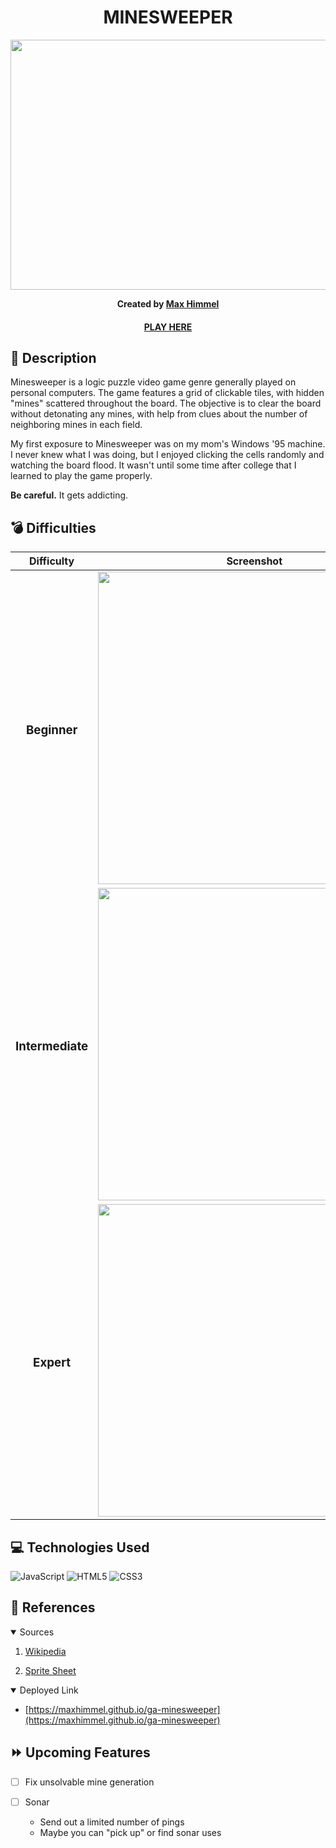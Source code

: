 <div align="center" id="header">
 
# MINESWEEPER

<div id="header" align="center">
  <img src="https://i.imgur.com/DphzXdG.gif" width="800" height="400">
</div>

**Created by [Max Himmel](https://www.linkedin.com/in/maxhimmel/)**

#### [PLAY HERE](https://maxhimmel.github.io/ga-minesweeper)

</div>

## :pencil: Description
Minesweeper is a logic puzzle video game genre generally played on personal computers. The game features a grid of clickable tiles, with hidden "mines" scattered throughout the board. The objective is to clear the board without detonating any mines, with help from clues about the number of neighboring mines in each field. 

My first exposure to Minesweeper was on my mom's Windows '95 machine. I never knew what I was doing, but I enjoyed clicking the cells randomly and watching the board flood. It wasn't until some time after college that I learned to play the game properly.

**Be careful.** It gets addicting.

## :bomb: Difficulties
 
 | Difficulty | Screenshot | Area | Mines |
 | ---------- | ---------- | ---- | ----- |
 | <h3 align="center">Beginner</h3> | <img src="https://i.imgur.com/zrBbU7d.png" width=500px> | <div align="center">9 x 9</div> | <div align="center">10</div>
 | <h3 align="center">Intermediate</h3> | <img src="https://i.imgur.com/QKogTcn.png" width=500px> | <div align="center">16 x 16</div> | <div align="center">40</div>
 | <h3 align="center">Expert</h3> | <img src="https://i.imgur.com/2qrOYR7.png" width=500px> | <div align="center">30 x 16 | <div align="center">99</div>
 
## :computer: Technologies Used

![JavaScript](https://img.shields.io/badge/-JavaScript-05122A?style=flat&logo=javascript)
![HTML5](https://img.shields.io/badge/-HTML5-05122A?style=flat&logo=html5) 
![CSS3](https://img.shields.io/badge/-CSS-05122A?style=flat&logo=css3)

## :art: References

<details open>
<summary> Sources </summary>
 
1. [Wikipedia](https://en.wikipedia.org/wiki/Minesweeper_(video_game))
 
2. [Sprite Sheet](https://www.spriters-resource.com/pc_computer/minesweeper/)

</details>

<details open>
<summary>Deployed Link</summary>

- [https://maxhimmel.github.io/ga-minesweeper](https://maxhimmel.github.io/ga-minesweeper)
</details>

## :fast_forward: Upcoming Features

- [ ] Fix unsolvable mine generation

- [ ] Sonar
  - Send out a limited number of pings
  - Maybe you can "pick up" or find sonar uses


